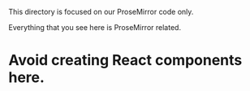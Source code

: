 This directory is focused on our ProseMirror code only.

Everything that you see here is ProseMirror related.

# Avoid creating React components here.
